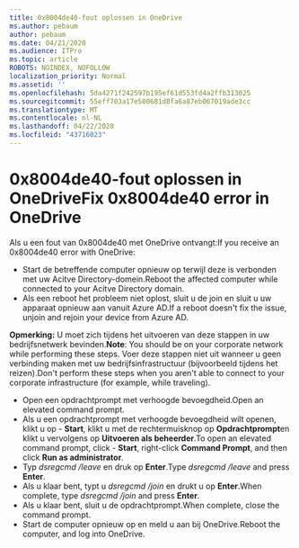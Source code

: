 ```yaml
---
title: 0x8004de40-fout oplossen in OneDrive
ms.author: pebaum
author: pebaum
ms.date: 04/21/2020
ms.audience: ITPro
ms.topic: article
ROBOTS: NOINDEX, NOFOLLOW
localization_priority: Normal
ms.assetid: ''
ms.openlocfilehash: 5da4271f242597b195ef61d553fd4a2ffb313025
ms.sourcegitcommit: 55eff703a17e500681d8fa6a87eb067019ade3cc
ms.translationtype: MT
ms.contentlocale: nl-NL
ms.lasthandoff: 04/22/2020
ms.locfileid: "43716023"
---
```

# <a name="fix-0x8004de40-error-in-onedrive"></a><span data-ttu-id="e4b40-102">0x8004de40-fout oplossen in OneDrive</span><span class="sxs-lookup"><span data-stu-id="e4b40-102">Fix 0x8004de40 error in OneDrive</span></span>

<span data-ttu-id="e4b40-103">Als u een fout van 0x8004de40 met OneDrive ontvangt:</span><span class="sxs-lookup"><span data-stu-id="e4b40-103">If you receive an 0x8004de40 error with OneDrive:</span></span>

- <span data-ttu-id="e4b40-104">Start de betreffende computer opnieuw op terwijl deze is verbonden met uw Acitve Directory-domein.</span><span class="sxs-lookup"><span data-stu-id="e4b40-104">Reboot the affected computer while connected to your Acitve Directory domain.</span></span>
- <span data-ttu-id="e4b40-105">Als een reboot het probleem niet oplost, sluit u de join en sluit u uw apparaat opnieuw aan vanuit Azure AD.</span><span class="sxs-lookup"><span data-stu-id="e4b40-105">If a reboot doesn't fix the issue, unjoin and rejoin your device from Azure AD.</span></span> 

<span data-ttu-id="e4b40-106">**Opmerking:** U moet zich tijdens het uitvoeren van deze stappen in uw bedrijfsnetwerk bevinden.</span><span class="sxs-lookup"><span data-stu-id="e4b40-106">**Note**: You should be on your corporate network while performing these steps.</span></span> <span data-ttu-id="e4b40-107">Voer deze stappen niet uit wanneer u geen verbinding maken met uw bedrijfsinfrastructuur (bijvoorbeeld tijdens het reizen).</span><span class="sxs-lookup"><span data-stu-id="e4b40-107">Don't perform these steps when you aren't able to connect to your corporate infrastructure (for example, while traveling).</span></span> 

- <span data-ttu-id="e4b40-108">Open een opdrachtprompt met verhoogde bevoegdheid.</span><span class="sxs-lookup"><span data-stu-id="e4b40-108">Open an elevated command prompt.</span></span> 
- <span data-ttu-id="e4b40-109">Als u een opdrachtprompt met verhoogde bevoegdheid wilt openen, klikt u op - **Start**, klikt u met de rechtermuisknop op **Opdrachtprompt**en klikt u vervolgens op **Uitvoeren als beheerder**.</span><span class="sxs-lookup"><span data-stu-id="e4b40-109">To open an elevated command prompt, click - **Start**, right-click **Command Prompt**, and then click **Run as administrator**.</span></span>
- <span data-ttu-id="e4b40-110">Typ *dsregcmd /leave* en druk op **Enter**.</span><span class="sxs-lookup"><span data-stu-id="e4b40-110">Type *dsregcmd /leave* and press **Enter**.</span></span>
- <span data-ttu-id="e4b40-111">Als u klaar bent, typt u *dsregcmd /join* en drukt u op **Enter**.</span><span class="sxs-lookup"><span data-stu-id="e4b40-111">When complete, type *dsregcmd /join* and press **Enter**.</span></span>
- <span data-ttu-id="e4b40-112">Als u klaar bent, sluit u de opdrachtprompt.</span><span class="sxs-lookup"><span data-stu-id="e4b40-112">When complete, close the command prompt.</span></span>
- <span data-ttu-id="e4b40-113">Start de computer opnieuw op en meld u aan bij OneDrive.</span><span class="sxs-lookup"><span data-stu-id="e4b40-113">Reboot the computer, and log into OneDrive.</span></span>